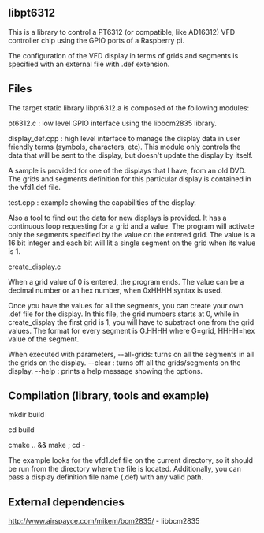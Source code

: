 ## libpt6312

This is a library to control a PT6312 (or compatible, like AD16312) VFD controller chip using the GPIO ports of a Raspberry pi.

The configuration of the VFD display in terms of grids and segments is specified with an external file with .def extension.

## Files

The target static library libpt6312.a is composed of the following modules:

   pt6312.c        : low level GPIO interface using the libbcm2835 library.
   
   display_def.cpp : high level interface to manage the display data in user
                     friendly terms (symbols, characters, etc). This module
                     only controls the data that will be sent to the display,
                     but doesn't update the display by itself.

A sample is provided for one of the displays that I have, from an old DVD. The grids
and segments definition for this particular display is contained in the vfd1.def file.

  test.cpp        : example showing the capabilities of the display.

Also a tool to find out the data for new displays is provided. It has a continuous loop
requesting for a grid and a value. The program will activate only the segments specified
by the value on the entered grid. The value is a 16 bit integer and each bit will lit a
single segment on the grid when its value is 1.

  create_display.c

When a grid value of 0 is entered, the program ends. The value can be a decimal number or
an hex number, when 0xHHHH syntax is used.

Once you have the values for all the segments, you can create your own .def file for the
display. In this file, the grid numbers starts at 0, while in create_display the first
grid is 1, you will have to substract one from the grid values. The format for every
segment is G.HHHH where G=grid, HHHH=hex value of the segment.

When executed with parameters,
   --all-grids: turns on all the segments in all the grids on the display.
   --clear    : turns off all the grids/segments on the display.
   --help     : prints a help message showing the options.

## Compilation (library, tools and example)

mkdir build

cd build

cmake .. && make ; cd -


The example looks for the vfd1.def file on the current directory, so it should be run
from the directory where the file is located. Additionally, you can pass a display
definition file name (.def) with any valid path.

## External dependencies

  http://www.airspayce.com/mikem/bcm2835/ - libbcm2835

